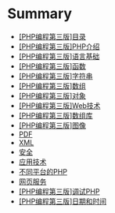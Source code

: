 # Summary

* [[PHP编程第三版]目录](README.md)
* [[PHP编程第三版]PHP介绍](di_1_zhang_php_jie_shao.md)
* [[PHP编程第三版]语言基础](di_2_zhang_yu_yan_ji_chu.md)
* [[PHP编程第三版]函数](di_3_zhang_han_shu.md)
* [[PHP编程第三版]字符串](di_4_zhang_zi_fu_chuan.md)
* [[PHP编程第三版]数组](di_5_zhang_shu_zu.md)
* [[PHP编程第三版]对象](di_6_zhang_dui_xiang.md)
* [[PHP编程第三版]Web技术](webji_zhu.md)
* [[PHP编程第三版]数组库](shu_zu_ku.md)
* [[PHP编程第三版]图像](tu_xiang.md)
* [PDF](pdf.md)
* [XML](xml.md)
* [安全](an_quan.md)
* [应用技术](ying_yong_ji_zhu.md)
* [不同平台的PHP](bu_tong_ping_tai_de_php.md)
* [网页服务](wang_ye_fu_wu.md)
* [[PHP编程第三版]调试PHP](diao_shi_php.md)
* [[PHP编程第三版]日期和时间](ri_qi_he_shi_jian.md)

